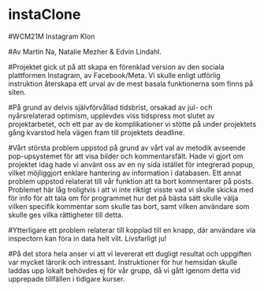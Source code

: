 # instaClone
#WCM21M Instagram Klon

#Av Martin Na, Natalie Mezher & Edvin Lindahl.

#Projektet gick ut på att skapa en förenklad version av den sociala plattformen Instagram, av Facebook/Meta. Vi skulle enligt utförlig instruktion återskapa ett urval av de mest basala funktionerna som finns på siten.

#På grund av delvis självförvållad tidsbrist, orsakad av jul- och nyårsrelaterad optimism, upplevdes viss tidspress mot slutet av projektarbetet, och ett par av de komplikationer vi stötte på under projektets gång kvarstod hela vägen fram till projektets deadline. 

#Vårt största problem uppstod på grund av vårt val av metodik avseende pop-upsystemet för att visa bilder och kommentarsfält. Hade vi gjort om projektet idag hade vi använt oss av en ny sida istället för integrerad popup, vilket möjliggjort enklare hantering av information i databasen. Ett annat problem uppstod relaterat till vår funktion att ta bort kommentarer på posts. Problemet här låg troligtvis i att vi inte riktigt visste vad vi skulle skicka med för info för att tala om för programmet hur det på bästa sätt skulle välja vilken specifik kommentar som skulle tas bort, samt vilken användare som skulle ges vilka rättigheter till detta.

#Ytterligare ett problem relaterar till <hidden input=""> kopplad till en knapp, där användare via inspectorn kan föra in data helt vilt. Livsfarligt ju!

#På det stora hela anser vi att vi levererat ett dugligt resultat och uppgiften var mycket lärorik och intressant. Instruktioner för hur hemsidan skulle laddas upp lokalt behövdes ej för vår grupp, då vi gått igenom detta vid upprepade tillfällen i tidigare kurser.

